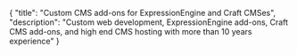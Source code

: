 {
    "title": "Custom CMS add-ons for ExpressionEngine and Craft CMSes",
    "description": "Custom web development, ExpressionEngine add-ons, Craft CMS add-ons, and high end CMS hosting with more than 10 years experience"
}
